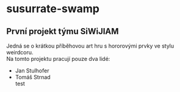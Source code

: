 # susurrate-swamp
<h2>První projekt týmu SiWiJIAM</h2>
<div>Jedná se o krátkou příběhovou art hru s hororovými prvky ve stylu weirdcoru.</div>
<div>Na tomto projektu pracují pouze dva lidé:</div>
<list>
  <ul>
    <li>Jan Stulhofer</li>
    <li>Tomáš Strnad</li>
    test
  </ul>
</list>

